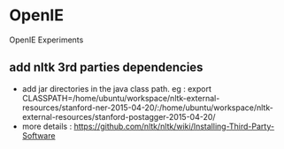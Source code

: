 # OpenIE
OpenIE Experiments


## add nltk 3rd parties dependencies

- add jar directories in the java class path. eg : 
export CLASSPATH=/home/ubuntu/workspace/nltk-external-resources/stanford-ner-2015-04-20/:/home/ubuntu/workspace/nltk-external-resources/stanford-postagger-2015-04-20/
- more details : https://github.com/nltk/nltk/wiki/Installing-Third-Party-Software